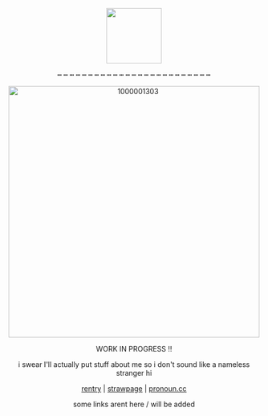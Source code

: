 <p align="center">
  <img width="110" src="https://komarev.com/ghpvc/?username=pixelbrickz&color=39C335&label=hopus_!!">
</p>
<p align="center">
┅ ┅ ┅ ┅ ┅ ┅ ┅ ┅ ┅ ┅ ┅ ┅ ┅ ┅ ┅ ┅ ┅ ┅ ┅ ┅ ┅ ┅ ┅ ┅ ┅
</p>


  
<p align="center">
<img width="500" height="500" alt="1000001303" src="https://github.com/user-attachments/assets/ed73bf73-4a50-45c5-ae3b-6880d2d2967b" /></p>




<p align="center">
WORK IN PROGRESS !!
</p>
<p align="center">
i swear I'll actually put stuff about me so i don't sound like a nameless stranger hi
</p>

<div align="center">
  
  [rentry](https://rentry.co/BAR3DFANGS) | [strawpage]() | [pronoun.cc](https://pronouns.cc/@BLUE_RIBBON.)

  some links arent here / will be added 
